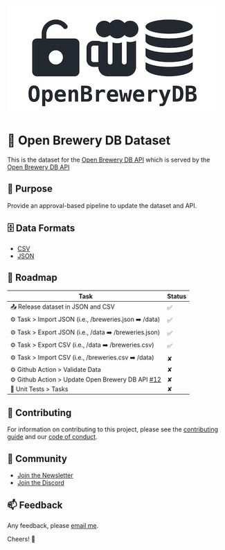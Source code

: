 ![Open Brewery DB Logo](OpenBreweryDBLogo.png)

# 🍻 Open Brewery DB Dataset

This is the dataset for the [Open Brewery DB API](https://www.openbrewerydb.org/) which is served by the [Open Brewery DB API](https://github.com/chrisjm/openbrewerydb-rails-api)

## 🎯 Purpose

Provide an approval-based pipeline to update the dataset and API.

## 🗄 Data Formats

* [CSV](breweries.csv)
* [JSON](breweries.json)

## 🚛 Roadmap

| Task | Status |
| --- | --- |
| 📤 Release dataset in JSON and CSV | ✅ |
| ⚙️ Task > Import JSON (i.e., /breweries.json ➡️ /data) | ✅ |
| ⚙️ Task > Export JSON (i.e., /data ➡️ /breweries.json) | ✅ |
| ⚙️ Task > Export CSV (i.e., /data ➡️ /breweries.csv)   | ✅ |
| ⚙️ Task > Import CSV (i.e., /breweries.csv ➡️ /data) | ✘ |
| ⚙️ Github Action > Validate Data | ✘ |
| ⚙️ Github Action > Update Open Brewery DB API [#12](https://github.com/openbrewerydb/openbrewerydb/issues/12) | ✘ |
| 🤖 Unit Tests > Tasks | ✘ |

## 🤝 Contributing

For information on contributing to this project, please see the [contributing guide](CONTRIBUTING.md) and our [code of conduct](CODE_OF_CONDUCT.md).

## 👾 Community

* [Join the Newsletter](http://eepurl.com/dBjS0j)
* [Join the Discord](https://discord.gg/SHtpdEN)

## 📫 Feedback

Any feedback, please [email me](mailto:chris@openbrewerydb.org). 

Cheers! 🍻
